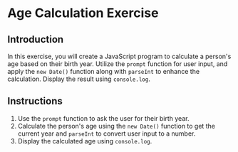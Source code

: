 # Age Calculation Exercise

## Introduction

In this exercise, you will create a JavaScript program to calculate a person's age based on their birth year. Utilize the `prompt` function for user input, and apply the `new Date()` function along with `parseInt` to enhance the calculation. Display the result using `console.log`.

## Instructions

1. Use the `prompt` function to ask the user for their birth year.
2. Calculate the person's age using the `new Date()` function to get the current year and `parseInt` to convert user input to a number.
3. Display the calculated age using `console.log`.


